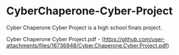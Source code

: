 # CyberChaperone-Cyber-Project 
Cyber Chaperone Cyber Project is a high school finals project.

Cyber Chaperone Cyber Project.pdf - (https://github.com/user-attachments/files/16736948/Cyber.Chaperone.Cyber.Project.pdf)
